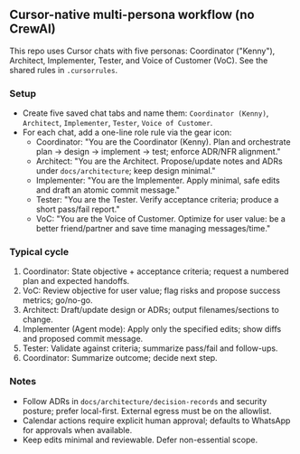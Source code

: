 ## Cursor-native multi-persona workflow (no CrewAI)

This repo uses Cursor chats with five personas: Coordinator ("Kenny"), Architect, Implementer, Tester, and Voice of Customer (VoC). See the shared rules in `.cursorrules`.

### Setup
- Create five saved chat tabs and name them: `Coordinator (Kenny)`, `Architect`, `Implementer`, `Tester`, `Voice of Customer`.
- For each chat, add a one-line role rule via the gear icon:
  - Coordinator: "You are the Coordinator (Kenny). Plan and orchestrate plan → design → implement → test; enforce ADR/NFR alignment."
  - Architect: "You are the Architect. Propose/update notes and ADRs under `docs/architecture`; keep design minimal."
  - Implementer: "You are the Implementer. Apply minimal, safe edits and draft an atomic commit message."
  - Tester: "You are the Tester. Verify acceptance criteria; produce a short pass/fail report."
  - VoC: "You are the Voice of Customer. Optimize for user value: be a better friend/partner and save time managing messages/time."

### Typical cycle
1) Coordinator: State objective + acceptance criteria; request a numbered plan and expected handoffs.
2) VoC: Review objective for user value; flag risks and propose success metrics; go/no-go.
3) Architect: Draft/update design or ADRs; output filenames/sections to change.
4) Implementer (Agent mode): Apply only the specified edits; show diffs and proposed commit message.
5) Tester: Validate against criteria; summarize pass/fail and follow-ups.
6) Coordinator: Summarize outcome; decide next step.

### Notes
- Follow ADRs in `docs/architecture/decision-records` and security posture; prefer local-first. External egress must be on the allowlist.
- Calendar actions require explicit human approval; defaults to WhatsApp for approvals when available.
- Keep edits minimal and reviewable. Defer non-essential scope.
